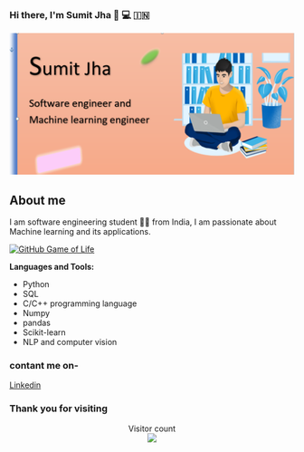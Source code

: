 ### Hi there, I'm Sumit Jha 👋 💻 🇮🇳

![alt_img](/Capture3.PNG)


## About me
I am software engineering student 🧑‍🎓 from India, I am passionate about Machine learning  and its applications.

[![GitHub Game of Life](https://github4life.herokuapp.com/SumitJha406.gif?z=6)](https://github4life.herokuapp.com/SumitJha406)

**Languages and Tools:**

- Python
- SQL
- C/C++ programming language
- Numpy
- pandas
- Scikit-learn
- NLP and computer vision


### **contant me on-**

[Linkedin](https://www.linkedin.com/in/sumit-jha-5ba227164/)




### Thank you for visiting
<p align="center"> 
  Visitor count<br>
  <img src="https://profile-counter.glitch.me/SumitJha406/count.svg" />
</p>
